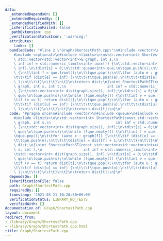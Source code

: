 ```yaml
---
data:
  _extendedDependsOn: []
  _extendedRequiredBy: []
  _extendedVerifiedWith: []
  _isVerificationFailed: false
  _pathExtension: cpp
  _verificationStatusIcon: ':warning:'
  attributes:
    links: []
  bundledCode: "#line 2 \"Graph/ShortestPath.cpp\"\n#include <vector>\n#include <queue>\n\
    #include <optional>\n#include <limits>\n\nstd::vector<int> ShortestPath(const\
    \ std::vector<std::vector<int>>& graph, int s,\n                             \
    \ int inf = std::numeric_limits<int>::max()) {\n\tstd::vector<int> dist(graph.size(),\
    \ inf);\n\tdist[s] = 0;\n\tstd::queue<int> que;\n\tque.push(s);\n\twhile (!que.empty())\
    \ {\n\t\tint f = que.front();\n\t\tque.pop();\n\t\tfor (auto e : graph[f]) {\n\
    \t\t\tif (dist[e] == inf) {\n\t\t\t\tque.push(e);\n\t\t\t\tdist[e] = dist[f] +\
    \ 1;\n\t\t\t}\n\t\t}\n\t}\n\treturn dist;\n}\nint ShortestPathST(const std::vector<std::vector<int>>&\
    \ graph, int s, int t,\n                   int inf = std::numeric_limits<int>::max())\
    \ {\n\tstd::vector<int> dist(graph.size(), inf);\n\tdist[s] = 0;\n\tstd::queue<int>\
    \ que;\n\tque.push(s);\n\twhile (!que.empty()) {\n\t\tint v = que.front();\n\t\
    \tif (v == t) return dist[t];\n\t\tque.pop();\n\t\tfor (auto u : graph[v]) {\n\
    \t\t\tif (dist[u] == inf) {\n\t\t\t\tque.push(u);\n\t\t\t\tdist[u] = dist[v] +\
    \ 1;\n\t\t\t}\n\t\t}\n\t}\n\treturn dist[t];\n}\n"
  code: "#pragma once\n#include <vector>\n#include <queue>\n#include <optional>\n\
    #include <limits>\n\nstd::vector<int> ShortestPath(const std::vector<std::vector<int>>&\
    \ graph, int s,\n                              int inf = std::numeric_limits<int>::max())\
    \ {\n\tstd::vector<int> dist(graph.size(), inf);\n\tdist[s] = 0;\n\tstd::queue<int>\
    \ que;\n\tque.push(s);\n\twhile (!que.empty()) {\n\t\tint f = que.front();\n\t\
    \tque.pop();\n\t\tfor (auto e : graph[f]) {\n\t\t\tif (dist[e] == inf) {\n\t\t\
    \t\tque.push(e);\n\t\t\t\tdist[e] = dist[f] + 1;\n\t\t\t}\n\t\t}\n\t}\n\treturn\
    \ dist;\n}\nint ShortestPathST(const std::vector<std::vector<int>>& graph, int\
    \ s, int t,\n                   int inf = std::numeric_limits<int>::max()) {\n\
    \tstd::vector<int> dist(graph.size(), inf);\n\tdist[s] = 0;\n\tstd::queue<int>\
    \ que;\n\tque.push(s);\n\twhile (!que.empty()) {\n\t\tint v = que.front();\n\t\
    \tif (v == t) return dist[t];\n\t\tque.pop();\n\t\tfor (auto u : graph[v]) {\n\
    \t\t\tif (dist[u] == inf) {\n\t\t\t\tque.push(u);\n\t\t\t\tdist[u] = dist[v] +\
    \ 1;\n\t\t\t}\n\t\t}\n\t}\n\treturn dist[t];\n}\n"
  dependsOn: []
  isVerificationFile: false
  path: Graph/ShortestPath.cpp
  requiredBy: []
  timestamp: '2021-03-21 10:20:50+09:00'
  verificationStatus: LIBRARY_NO_TESTS
  verifiedWith: []
documentation_of: Graph/ShortestPath.cpp
layout: document
redirect_from:
- /library/Graph/ShortestPath.cpp
- /library/Graph/ShortestPath.cpp.html
title: Graph/ShortestPath.cpp
---
```

